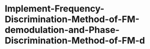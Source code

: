 # Implement-Frequency-Discrimination-Method-of-FM-demodulation-and-Phase-Discrimination-Method-of-FM-d